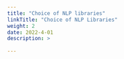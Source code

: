 ```yaml
---
title: "Choice of NLP libraries"
linkTitle: "Choice of NLP Libraries"
weight: 2
date: 2022-4-01
description: >
  
---
```

